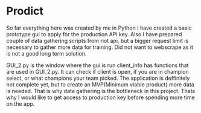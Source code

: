 # Prodict



So far everything here was created by me in Python
I have created a basic prototype gui to apply for the production API key. 
Also I have prepared couple of data gathering scripts from riot api, but a bigger request limit is necessary to gather more data for training.
Did not want to webscrape as it is not a good long term solution.



GUI_2.py is the window where the gui is run
client_info has functions that are used in GUI_2.py. It can check if client is open, if you are in champion select, or what champions your team picked.
The application is deffinitely not complete yet, but to create an MVP(Minimum viable product) more data is needed. That is why data gathering is the bottleneck in this project.
Thats why I would like to get access to production key before spending more time on the app.
